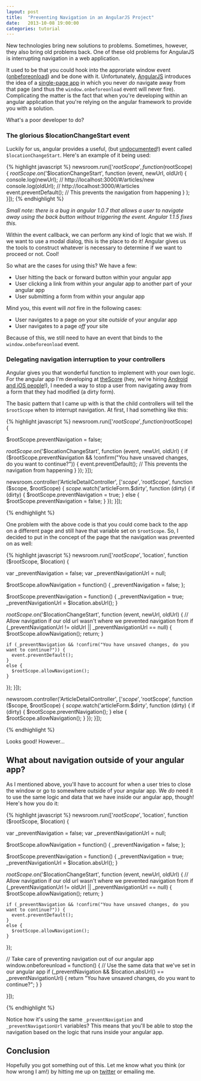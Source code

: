 ```yaml
---
layout: post
title:  "Preventing Navigation in an AngularJS Project"
date:   2013-10-08 19:00:00
categories: tutorial
---
```


New technologies bring new solutions to problems. Sometimes, however, they also bring old problems back. One of these old problems for AngularJS is interrupting navigation in a web application.

It used to be that you could hook into the approriate window event ([onbeforeonload](https://developer.mozilla.org/en-US/docs/Web/API/window.onbeforeunload)) and be done with it. Unfortunately, [AngularJS](http://angularjs.org/) introduces the idea of a [single-page app](http://en.wikipedia.org/wiki/Single-page_application) in which you never *do* navigate away from that page (and thus the `window.onbeforeonload` event will never fire). Complicating the matter is the fact that when you're developing within an angular application that you're relying on the angular framework to provide you with a solution.

What's a poor developer to do?

### The glorious $locationChangeStart event

Luckily for us, angular provides a useful, (but [undocumented](https://github.com/angular/angular.js/issues/1569)!) event called `$locationChangeStart`. Here's an example of it being used:

{% highlight javascript %}
newsroom.run(['$rootScope', function ($rootScope) {
  $rootScope.$on('$locationChangeStart', function (event, newUrl, oldUrl) {
        console.log(newUrl); // http://localhost:3000/#/articles/new
        console.log(oldUrl); // http://localhost:3000/#/articles 
        event.preventDefault(); // This prevents the navigation from happening
      }
    );
  }]);
{% endhighlight %}

*Small note: there is a bug in angular 1.0.7 that allows a user to navigate away using the back button without triggering the event. Angular 1.1.5 fixes this.*

Within the event callback, we can perform any kind of logic that we wish. If we want to use a modal dialog, this is the place to do it! Angular gives us the tools to construct whatever is necessary to determine if we want to proceed or not. Cool!

So what are the cases for using this? We have a few:

* User hitting the back or forward button within your angular app
* User clicking a link from within your angular app to another part of your angular app
* User submitting a form from within your angular app

Mind you, this event will *not* fire in the following cases:

* User navigates to a page *on* your site *outside* of your angular app
* User navigates to a page *off* your site

Because of this, we still need to have an event that binds to the `window.onbeforeonload` event.

### Delegating navigation interruption to your controllers

Angular gives you that wonderful function to implement with your own logic. For the angular app I'm developing at [theScore](http://thescore.com) (hey, we're hiring [Android and iOS people](http://www.linkedin.com/company/thescore-inc-/jobs?trk=careers_promo_module_see_jobs)!), I needed a way to stop a user from navigating away from a form that they had modified (a dirty form).

The basic pattern that I came up with is that the child controllers will tell the `$rootScope` when to interrupt navigation. At first, I had something like this:

{% highlight javascript %}
newsroom.run(['$rootScope', function ($rootScope) {

  $rootScope.preventNavigation = false;

  $rootScope.$on('$locationChangeStart', function (event, newUrl, oldUrl) {
    if ($rootScope.preventNavigation && !confirm("You have unsaved changes, do you want to continue?")) {
      event.preventDefault(); // This prevents the navigation from happening
    }
  });
}]);


newsroom.controller('ArticleDetailController', ['$scope', '$rootScope', function ($scope, $rootScope) {
  $scope.$watch('articleForm.$dirty', function (dirty) {
    if (dirty) {
      $rootScope.preventNavigation = true;
    }
    else {
      $rootScope.preventNavigation = false;
    }
  });
}]);


{% endhighlight %}

One problem with the above code is that you could come back to the app on a different page and still have that variable set on `$rootScope`. So, I decided to put in the concept of the page that the navigation was prevented on as well:

{% highlight javascript %}
newsroom.run(['$rootScope', '$location', function ($rootScope, $location) {

  var _preventNavigation = false;
  var _preventNavigationUrl = null;

  $rootScope.allowNavigation = function() {
    _preventNavigation = false;
  };

  $rootScope.preventNavigation = function() {
    _preventNavigation = true;
    _preventNavigationUrl = $location.absUrl();
  }

  $rootScope.$on('$locationChangeStart', function (event, newUrl, oldUrl) {
    // Allow navigation if our old url wasn't where we prevented navigation from
    if (_preventNavigationUrl != oldUrl || _preventNavigationUrl == null) {
      $rootScope.allowNavigation();
      return;
    }

    if (_preventNavigation && !confirm("You have unsaved changes, do you want to continue?")) {
      event.preventDefault();
    }
    else {
      $rootScope.allowNavigation();
    }
  });
}]);


newsroom.controller('ArticleDetailController', ['$scope', '$rootScope', function ($scope, $rootScope) {
  $scope.$watch('articleForm.$dirty', function (dirty) {
    if (dirty) {
      $rootScope.preventNavigation();
    }
    else {
      $rootScope.allowNavigation();
    }
  });
}]);

{% endhighlight %}

Looks good! However...

## What about navigation outside of your angular app?

As I mentioned above, you'll have to account for when a user tries to close the window or go to somewhere outside of your angular app. We *do* need it to use the same logic and data that we have inside our angular app, though! Here's how you do it:


{% highlight javascript %}
newsroom.run(['$rootScope', '$location', function ($rootScope, $location) {

  var _preventNavigation = false;
  var _preventNavigationUrl = null;

  $rootScope.allowNavigation = function() {
    _preventNavigation = false;
  };

  $rootScope.preventNavigation = function() {
    _preventNavigation = true;
    _preventNavigationUrl = $location.absUrl();
  }

  $rootScope.$on('$locationChangeStart', function (event, newUrl, oldUrl) {
    // Allow navigation if our old url wasn't where we prevented navigation from
    if (_preventNavigationUrl != oldUrl || _preventNavigationUrl == null) {
      $rootScope.allowNavigation();
      return;
    }

    if (_preventNavigation && !confirm("You have unsaved changes, do you want to continue?")) {
      event.preventDefault();
    }
    else {
      $rootScope.allowNavigation();
    }
  });

  // Take care of preventing navigation out of our angular app
  window.onbeforeunload = function() {
    // Use the same data that we've set in our angular app
    if (_preventNavigation && $location.absUrl() == _preventNavigationUrl) {
      return "You have unsaved changes, do you want to continue?";
    }
  }

}]);

{% endhighlight %}

Notice how it's using the same `_preventNavigation` and `_preventNavigationUrl` variables? This means that you'll be able to stop the navigation based on the logic that runs inside your angular app.

## Conclusion

Hopefully you got something out of this. Let me know what you think (or how wrong I am!) by hitting me up on [twitter](https://twitter.com/Nitrodist) or emailing me.
